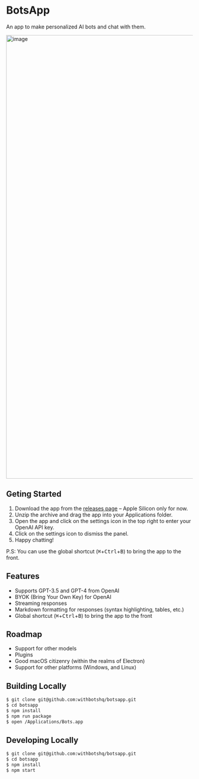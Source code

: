 # BotsApp

An app to make personalized AI bots and chat with them.

<img width="1198" alt="image" src="https://user-images.githubusercontent.com/111631/232243956-76d94fa8-ba2b-468c-ad36-a360c6cfcfbf.png">

## Geting Started

1. Download the app from the [releases page](https://github.com/withbotshq/botsapp/releases) – Apple Silicon only for now.
2. Unzip the archive and drag the app into your Applications folder.
3. Open the app and click on the settings icon in the top right to enter your OpenAI API key.
4. Click on the settings icon to dismiss the panel.
5. Happy chatting!

P.S: You can use the global shortcut (<kbd>⌘</kbd>+<kbd>Ctrl</kbd>+<kbd>B</kbd>) to bring the app to the front.

## Features

- Supports GPT-3.5 and GPT-4 from OpenAI
- BYOK (Bring Your Own Key) for OpenAI
- Streaming responses
- Markdown formatting for responses (syntax highlighting, tables, etc.)
- Global shortcut (<kbd>⌘</kbd>+<kbd>Ctrl</kbd>+<kbd>B</kbd>) to bring the app to the front

## Roadmap

- Support for other models
- Plugins
- Good macOS citizenry (within the realms of Electron)
- Support for other platforms (Windows, and Linux)

## Building Locally

```sh
$ git clone git@github.com:withbotshq/botsapp.git
$ cd botsapp
$ npm install
$ npm run package
$ open /Applications/Bots.app
```

## Developing Locally

```sh
$ git clone git@github.com:withbotshq/botsapp.git
$ cd botsapp
$ npm install
$ npm start
```
